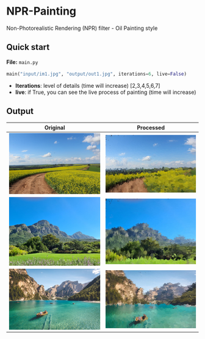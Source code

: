 # NPR-Painting
Non-Photorealistic Rendering (NPR) filter - Oil Painting style


## Quick start

**File:** ```main.py```

```python
main("input/im1.jpg", "output/out1.jpg", iterations=6, live=False)
```

- **Iterations**: level of details (time will increase) [2,3,4,5,6,7]
- **live**: if True, you can see the live process of painting (time will increase)


## Output


| Original | Processed |
|----------|-----------|
|  ![](input/im1.jpg)   |  ![](output/out1.jpg)    |
|  ![](input/im2.jpg)   |  ![](output/out2.jpg)    |
|  ![](input/im3.jpg)   |  ![](output/out3.jpg)    |   
